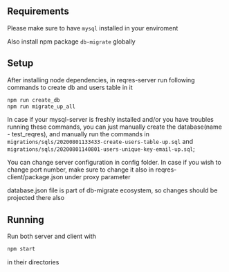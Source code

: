 ## Requirements
Please make sure to have `mysql` installed in your enviroment

Also install npm package `db-migrate` globally

## Setup

After installing node dependencies, in reqres-server run following commands to create db and users table in it

```bash
npm run create_db
npm run migrate_up_all
```
In case if your mysql-server is freshly installed and/or you have troubles running these commands, you can just manually create the database(name - test_reqres), and manually run the commands in `migrations/sqls/20200801133433-create-users-table-up.sql` and `migrations/sqls/20200801140801-users-unique-key-email-up.sql`;


You can change server configuration in config folder. In case if you wish to change port number, make sure to change it also in reqres-client/package.json under proxy parameter

database.json file is part of db-migrate ecosystem, so changes should be projected there also

## Running
Run both server and client with
```bash
npm start
```
in their directories
